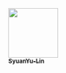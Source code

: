 <a href="https://github.com/Syuan10">
<img src="https://avatars.githubusercontent.com/u/126229466?v=4" width="100px;" alt=""/>
<br /><sub><b>SyuanYu-Lin</b></sub>
</a>
